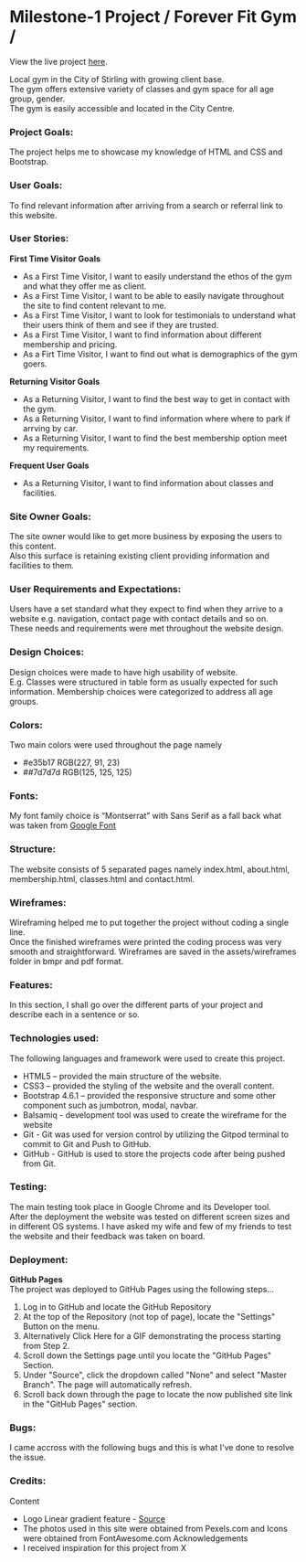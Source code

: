 # Milestone-1 Project / Forever Fit Gym /

View the live project [here](https://syler11.github.io/ms1-gym/).

Local gym in the City of Stirling with growing client base.  
The gym offers extensive variety of classes and gym space for all age group, gender.   
The gym is easily accessible and located in the City Centre. 

### **Project Goals:** 
The project helps me to showcase my knowledge of HTML and CSS and Bootstrap. 

### **User Goals:** 
To find relevant information after arriving from a search or referral link to this website. 

### **User Stories:**
**First Time Visitor Goals**  
* As a First Time Visitor, I want to easily understand the ethos of the gym and what they offer me as client.
* As a First Time Visitor, I want to be able to easily navigate throughout the site to find content relevant to me.
* As a First Time Visitor, I want to look for testimonials to understand what their users think of them and see if they are trusted.
* As a First Time Visitor, I want to find information about different membership and pricing. 
* As a Firt Time Visitor, I want to find out what is demographics of the gym goers.   

**Returning Visitor Goals**  
* As a Returning Visitor, I want to find the best way to get in contact with the gym.
* As a Returning Visitor, I want to find information where where to park if arrving by car.
* As a Returning Visitor, I want to find the best membership option meet my requirements.  

**Frequent User Goals**  
* As a Returning Visitor, I want to find information about classes and facilities.


### **Site Owner Goals:**
The site owner would like to get more business by exposing the users to this content.   
Also this surface is retaining existing client providing information and facilities to them. 

### **User Requirements and Expectations:**
Users have a set standard what they expect to find when they arrive to a website e.g. navigation, contact page with contact details and so on.   
These needs and requirements were met throughout the website design. 

### **Design Choices:**
Design choices were made to have high usability of website.  
E.g. Classes were structured in table form as usually expected for such information. 
Membership choices were categorized to address all age groups.

### **Colors:**
Two main colors were used throughout the page namely 
* #e35b17 RGB(227, 91, 23)
* ##7d7d7d RGB(125, 125, 125)

### **Fonts:**
My font family choice is “Montserrat” with Sans Serif as a fall back what was taken from [Google Font](https://fonts.google.com/specimen/Montserrat?query=mon&preview.text_type=custom)

### **Structure:**
The website consists of 5 separated pages namely index.html, about.html, membership.html, classes.html and contact.html.


### **Wireframes:**
 Wireframing helped me to put together the project without coding a single line.   
 Once the finished wireframes were printed the coding process was very smooth and straightforward. 
 Wireframes are saved in the assets/wireframes folder in bmpr and pdf format. 

### **Features:**
In this section, I shall go over the different parts of your project and describe each in a sentence or so.

### **Technologies used:**
The following languages and framework were used to create this project.  
* HTML5 – provided the main structure of the website.
* CSS3 – provided the styling of the website and the overall content.
* Bootstrap 4.6.1 – provided the responsive structure and some other component such as jumbotron, modal, navbar. 
* Balsamiq - development tool was used to create the wireframe for the website 
* Git - Git was used for version control by utilizing the Gitpod terminal to commit to Git and Push to GitHub.
* GitHub - GitHub is used to store the projects code after being pushed from Git.


### **Testing:**
The main testing took place in Google Chrome and its Developer tool.   
After the deployment the website was tested on different screen sizes and in different OS systems.
I have asked my wife and few of my friends to test the website and their feedback was taken on board.

### **Deployment:**
**GitHub Pages**  
The project was deployed to GitHub Pages using the following steps...

1. Log in to GitHub and locate the GitHub Repository  
2. At the top of the Repository (not top of page), locate the "Settings" Button on the menu.  
3. Alternatively Click Here for a GIF demonstrating the process starting from Step 2.
4. Scroll down the Settings page until you locate the "GitHub Pages" Section.
5. Under "Source", click the dropdown called "None" and select "Master Branch".
The page will automatically refresh.
6. Scroll back down through the page to locate the now published site link in the "GitHub Pages" section.

### **Bugs:**
I came accross with the following bugs and this is what I've done to resolve the issue. 

### **Credits:**
Content
* Logo Linear gradient feature - [Source](https://cssgradient.io/blog/css-gradient-text/)
* The photos used in this site were obtained from Pexels.com and Icons were obtained from FontAwesome.com
Acknowledgements
* I received inspiration for this project from X
